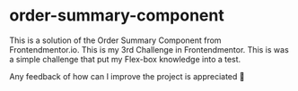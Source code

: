 # order-summary-component 
This is a solution of the Order Summary Component from Frontendmentor.io. 
This is my 3rd Challenge in Frontendmentor. This is was a simple challenge that put my Flex-box knowledge into a test.

Any feedback of how can I improve the project is appreciated 🙇

